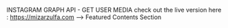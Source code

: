 INSTAGRAM GRAPH API - GET USER MEDIA
 check out the live version here : https://mizarzulfa.com --> Featured Contents Section